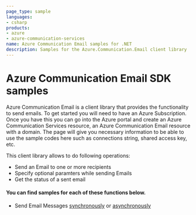 ```yaml
---
page_type: sample
languages:
- csharp
products:
- azure
- azure-communication-services
name: Azure Communication Email samples for .NET
description: Samples for the Azure.Communication.Email client library
---
```


# Azure Communication Email SDK samples

Azure Communication Email is a client library that provides the functionality to send emails.
To get started you will need to have an Azure Subscription. Once you have this you can go into the Azure portal and create an Azure Communication Services resource, an Azure Communication Email resource with a domain. The page will give you necessary information to be able to use the sample codes here such as connections string, shared access key, etc.

This client library allows to do following operations:
 - Send an Email to one or more recipients
 - Specify optional paramters while sending Emails
 - Get the status of a sent email

 #### You can find samples for each of these functions below.
 - Send Email Messages [synchronously][sample_email] or [asynchronously][sample_email_async]
 
<!-- LINKS -->
[sample_email]: https://github.com/Azure/azure-sdk-for-net/blob/main/sdk/communication/Azure.Communication.Email/samples/Sample1_SendEmail.md
[sample_email_async]: https://github.com/Azure/azure-sdk-for-net/blob/main/sdk/communication/Azure.Communication.Email/samples/Sample1_SendEmailAsync.md